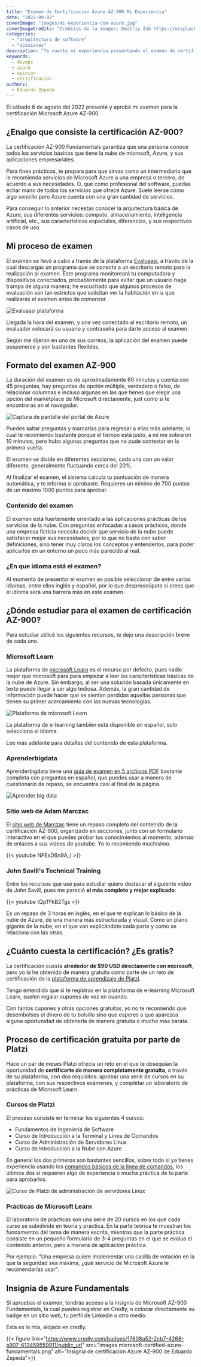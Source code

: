 ```yaml
---
title: "Examen de Certificacion Azure AZ-900 Mi Experiencia"
date: "2022-09-02"
coverImage: "images/mi-experiencia-con-azure.jpg"
coverImageCredits: "Créditos de la imagen: Dmitriy Zub https://unsplash.com/es/@dimitryzub"
categories: 
  - "arquitectura de software"
  - "opiniones"
description: "Te cuento mi experiencia presentando el examen de certificación Microsoft Azure AZ-900 Fundamentals"
keywords:
  - devops
  - azure
  - opinion
  - certificacion
authors:
  - Eduardo Zepeda
---
```


El sábado 6 de agosto del 2022 presenté  y aprobé mi examen para la certificación Microsoft Azure AZ-900.

## ¿Enalgo que consiste la certificación AZ-900?

La certificación AZ-900 Fundamentals garantiza que una persona conoce todos los servicios básicos que tiene la nube de microsoft, Azure, y sus aplicaciones empresariales.

Para fines prácticos, te prepara para que sirvas como un intermediario que le recomienda servicios de Microsoft Azure a una empresa o tercero, de acuerdo a sus necesidades. O, que como profesional del software, puedas echar mano de todos los servicios que ofrece Azure. Suele leerse como algo sencillo pero Azure cuenta con una gran cantidad de servicios.

Para conseguir lo anterior necestas conocer la arquitectura básica de Azure, sus diferentes servicios: computo, almacenamiento, inteligencia artificial, etc., sus características especiales, diferencias, y sus respectivos casos de uso.

## Mi proceso de examen

El examen se llevó a cabo a través de la plataforma [Evaluaasi](https://www.evaluaasi.com/), a través de la cual descargas un programa que se conecta a un escritorio remoto para la realización al examen. Este programa monitoreará tu computadora y dispositivos conectados, probablemente para evitar que un usuario haga trampa de alguna manera; he escuchado que algunos procesos de evaluación son tan estrictos que solicitan ver la habitación en la que realizarás el examen antes de comenzar.

![Evaluaasi plataforma](images/evaluaasi-plataforma.jpg "Pantalla de inicio de la plataforma de evaluassi")

Llegada la hora del examen, y una vez conectado al escritorio remoto, un evaluador colocará su usuario y contraseña para darte acceso al examen. 

Según me dijeron en uno de sus correos, la aplicación del examen puede posponerse y son bastantes flexibles.

## Formato del examen AZ-900

La duración del examen es de aproximadamente 60 minutos y cuenta con 45 preguntas, hay preguntas de opción múltiple, verdadero o falso, de relacionar columnas e incluso algunas en las que tienes que elegir una opción del marketplace de Microsoft directamente, just como si te encontraras en el navegador.

![Captura de pantalla del portal de Azure](images/portal-azure.png "Portal de azure")

Puedes saltar preguntas y marcarlas para regresar a ellas más adelante, lo cual te recomiendo bastante porque el tiempo está justo, a mi me sobraron 10 minutos, pero hubo algunas preguntas que no pude contestar en la primera vuelta.

El examen se divide en diferentes secciones, cada una con un valor diferente, generalmente fluctuando cerca del 20%.

Al finalizar el examen, el sistema calcula tu puntuación de manera automática, y te informa si aprobaste. Requieres un mínimo de 700 puntos de un máximo 1000 puntos para aprobar.

### Contenido del examen

El examen está fuertemente orientado a las aplicaciones prácticas de los servicios de la nube. Con preguntas enfocadas a casos prácticos, donde una empresa ficticia necesita decidir que servicio de la nube puede satisfacer mejor sus necesidades, por lo que no basta con saber definiciones, sino tener muy claros los conceptos y entenderlos, para poder aplicarlos en un entorno un poco más parecido al real.

### ¿En que idioma está el examen?

Al momento de presentar el examen es posible seleccionar de entre varios idiomas, entre ellos inglés y español, por lo que despreocúpate si crees que el idioma será una barrera más en este examen.

## ¿Dónde estudiar para el examen de certificación AZ-900?

Para estudiar utilicé los siguientes recursos, te dejo una descripción breve de cada uno.

### Microsoft Learn

La plataforma de [microsoft Learn](https://docs.microsoft.com/en-us/learn/) es el recurso por defecto,  pues nadie mejor que microsoft para para empezar a leer las características básicas de la nube de Azure. Sin embargo, al ser una solución basada únicamente en texto puede llegar a ser algo tediosa. Además, la gran cantidad de información puede hacer que se sientan perdidas aquellas personas que tienen su primer acercamiento con las nuevas tecnologías.

![Plataforma de microsoft Learn](images/plataforma-microsoft-learn.jpg "Plataforma de microsoft learning")

La plataforma de e-learning también está disponible en español, solo selecciona el idioma. 

Lee más adelante para detalles del contenido de esta plataforma.

### Aprenderbigdata

Aprenderbigdata tiene una [guia de examen en 5 archivos PDF](https://aprenderbigdata.com/az-900-azure-fundamentals/) bastante completa con preguntas en español, que puedes usar a manera de cuestionario de repaso, se encuentra casi al final de la página.

![Aprender big data](images/aprender-big-data.jpg)

### Sitio web de Adam Marczac

El [sitio web de Marczac](https://marczak.io/az-900/) tiene un repaso completo del contenido de la certificación AZ-900, organizado en secciones, junto con un formulario interactivo en el que puedes probar tus conocimientos al momento, además de enlaces a sus videos de youtube. Yo lo recomiendo muchísimo.

{{< youtube NPEsD6n9A_I >}}

### John Savill's Technical Training

Entre los recursos que usé para estudiar quiero destacar el siguiente video de John Savill, pues me pareció **el más completo y mejor explicado**:

{{< youtube tQp1YkB2Tgs >}}

Es un repaso de 3 horas en inglés, en el que te explican lo básico de la nube de Azure, de una manera más estructurada y visual. Como un plano gigante de la nube, en el que van explicándote cada parte y como se relaciona con las otras.

## ¿Cuánto cuesta la certificación? ¿Es gratis?

La certificación cuesta **alrededor de $90 USD directamente con microsoft**, pero yo la he obtenido de manera gratuita como parte de un reto de certificación de la [plataforma de aprendizaje de Platzi](https://platzi.com/r/eduardo-zepeda).

Tengo entendido que si te registras en la plataforma de e-learning Microsoft Learn, suelen regalar cupones de vez en cuando.

Con tantos cupones y otras opciones gratuitas, yo no te recomiendo que desembolses el dinero de tu bolsillo sino que esperes a que aparezca alguna oportunidad de obtenerla de manera gratuita o mucho más barata.

## Proceso de certificación gratuita por parte de Platzi

Hace un par de meses Platzi ofrecía un reto en el que te obsequian la oportunidad de **certificarte de manera completamente gratuita**, a través de su plataforma, con dos requisitos: aprobar una serie de cursos en su plataforma, con sus respectivos exámenes, y completar un laboratorio de prácticas de Microsoft Learn.

### Cursos de Platzi

El proceso consiste en terminar los siguientes 4 cursos:

* Fundamentos de Ingeniería de Software
* Curso de Introducción a la Terminal y Línea de Comandos
* Curso de Administración de Servidores Linux
* Curso de Introducción a la Nube con Azure

En general los dos primeros son bastantes sencillos, sobre todo si ya tienes experiencia usando los [comandos básicos de la linea de comandos](/comandos-de-linux-basicos-que-deberias-conocer/), los últimos dos sí requieren algo de experiencia o mucha práctica de tu parte para aprobarlos.

![Curso de Platzi de administración de servidores Linux](images/administracion-servidores-linux.jpg "Curso de administración de servidores Linux")

### Prácticas de Microsoft Learn

El laboratorio de prácticas son una serie de 20 cursos en los que cada curso se subidivide en teoría y práctica. En la parte teórica te muestran los fundamentos del tema de manera escrita, mientras que la parte práctica consiste en un pequeño formulario de 3-4 preguntas en el que se evalua el contenido anterior, pero a manera de aplicación práctica. 

Por ejemplo: "Una empresa quiere implementar una casilla de votación en la que la seguridad sea máxima, ¿qué servicio de Microsoft Azure le recomendarías usar".

## Insignia de Azure Fundamentals

Si apruebas el examen, tendrás acceso a la insignia de Microsoft AZ-900 Fundamentals, la cual puedes registrar en Credly, o colocar directamente su badge en un sitio web, tu perfil de Linkedin u otro medio. 

Esta es la mía, alojada en credly.

{{< figure link="https://www.credly.com/badges/17608a52-2cb7-4268-a907-613459559911/public_url" src="images microsoft-certified-azure-fundamentals.png" alt="Insignia de certificación Azure AZ-900 de Eduardo Zepeda">}}

